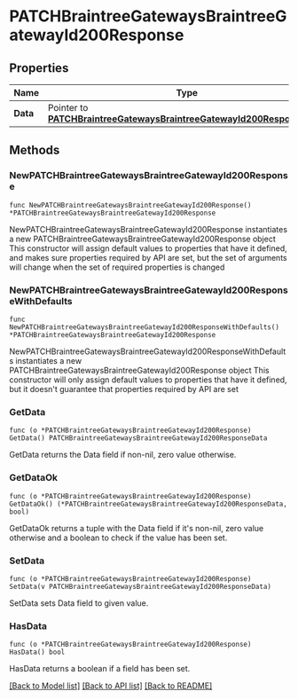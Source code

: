 # PATCHBraintreeGatewaysBraintreeGatewayId200Response

## Properties

Name | Type | Description | Notes
------------ | ------------- | ------------- | -------------
**Data** | Pointer to [**PATCHBraintreeGatewaysBraintreeGatewayId200ResponseData**](PATCHBraintreeGatewaysBraintreeGatewayId200ResponseData.md) |  | [optional] 

## Methods

### NewPATCHBraintreeGatewaysBraintreeGatewayId200Response

`func NewPATCHBraintreeGatewaysBraintreeGatewayId200Response() *PATCHBraintreeGatewaysBraintreeGatewayId200Response`

NewPATCHBraintreeGatewaysBraintreeGatewayId200Response instantiates a new PATCHBraintreeGatewaysBraintreeGatewayId200Response object
This constructor will assign default values to properties that have it defined,
and makes sure properties required by API are set, but the set of arguments
will change when the set of required properties is changed

### NewPATCHBraintreeGatewaysBraintreeGatewayId200ResponseWithDefaults

`func NewPATCHBraintreeGatewaysBraintreeGatewayId200ResponseWithDefaults() *PATCHBraintreeGatewaysBraintreeGatewayId200Response`

NewPATCHBraintreeGatewaysBraintreeGatewayId200ResponseWithDefaults instantiates a new PATCHBraintreeGatewaysBraintreeGatewayId200Response object
This constructor will only assign default values to properties that have it defined,
but it doesn't guarantee that properties required by API are set

### GetData

`func (o *PATCHBraintreeGatewaysBraintreeGatewayId200Response) GetData() PATCHBraintreeGatewaysBraintreeGatewayId200ResponseData`

GetData returns the Data field if non-nil, zero value otherwise.

### GetDataOk

`func (o *PATCHBraintreeGatewaysBraintreeGatewayId200Response) GetDataOk() (*PATCHBraintreeGatewaysBraintreeGatewayId200ResponseData, bool)`

GetDataOk returns a tuple with the Data field if it's non-nil, zero value otherwise
and a boolean to check if the value has been set.

### SetData

`func (o *PATCHBraintreeGatewaysBraintreeGatewayId200Response) SetData(v PATCHBraintreeGatewaysBraintreeGatewayId200ResponseData)`

SetData sets Data field to given value.

### HasData

`func (o *PATCHBraintreeGatewaysBraintreeGatewayId200Response) HasData() bool`

HasData returns a boolean if a field has been set.


[[Back to Model list]](../README.md#documentation-for-models) [[Back to API list]](../README.md#documentation-for-api-endpoints) [[Back to README]](../README.md)


